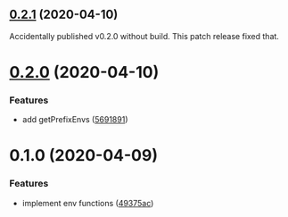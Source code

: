 <a name="0.2.1"></a>

## [0.2.1](https://github.com/tkesgar/reno/compare/v0.2.0...v0.2.1) (2020-04-10)

Accidentally published v0.2.0 without build. This patch release fixed that.

<a name="0.2.0"></a>

# [0.2.0](https://github.com/tkesgar/reno/compare/v0.1.0...v0.2.0) (2020-04-10)

### Features

- add getPrefixEnvs ([5691891](https://github.com/tkesgar/reno/commit/5691891))

<a name="0.1.0"></a>

# 0.1.0 (2020-04-09)

### Features

- implement env functions
  ([49375ac](https://github.com/tkesgar/reno/commit/49375ac))

